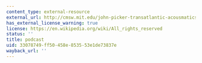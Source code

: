 ```yaml
---
content_type: external-resource
external_url: http://cmsw.mit.edu/john-picker-transatlantic-acousmatics/
has_external_license_warning: true
license: https://en.wikipedia.org/wiki/All_rights_reserved
status: ''
title: podcast
uid: 33078749-ff50-458e-8535-53e1de73837e
wayback_url: ''
---
```

